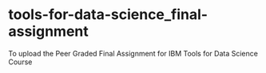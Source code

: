 # tools-for-data-science_final-assignment
To upload the Peer Graded Final Assignment for IBM Tools for Data Science Course
